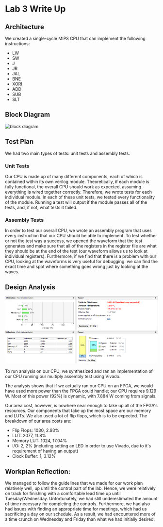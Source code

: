 # Lab 3 Write Up

## Architecture
We created a single-cycle MIPS CPU that can implement the following instructions:

* LW
* SW
* J
* JR
* JAL
* BNE
* XORI
* ADD
* SUB
* SLT


## Block Diagram
![block diagram](blockDiagram.png)


## Test Plan
We had two main types of tests: unit tests and assembly tests.

### Unit Tests
Our CPU is made up of many different components, each of which is contained within its own verilog module. Theoretically, if each module is fully functional, the overall CPU should work as expected, assuming everything is wired together correctly. Therefore, we wrote tests for each individual module. In each of these unit tests, we tested every functionality of the module. Running a test will output if the module passes all of the tests, and, if not, what tests it failed.

### Assembly Tests
In order to test our overall CPU, we wrote an assembly program that uses every instruction that our CPU should be able to implement. To test whether or not the test was a success, we opened the waveform that the test generates and make sure that all of the registers in the register file are what they should be at the end of the test (our waveform allows us to look at individual registers). Furthermore, if we find that there is a problem with our CPU, looking at the waveforms is very useful for debugging: we can find the exact time and spot where something goes wrong just by looking at the waves.

## Design Analysis

![analysis1](analysis1.png)
![analysis2](analysis2.png)

To run analysis on our CPU, we synthesized and ran an implementation of our CPU running our multiply assembly test using Vivado.

The analysis shows that if we actually ran our CPU on an FPGA, we would have used more power than the FPGA could handle; our CPU requires 9.129 W. Most of this power (92%) is dynamic, with 7.884 W coming from signals.

Our area cost, however, is nowhere near enough to take up all of the FPGA's resources. Our components that take up the most space are our memory and LUTs. We also used a lot of flip flops, which is to be expected. The breakdown of our area costs are:

- Flip Flops: 1030, 2.93%
- LUT: 2077, 11.8%
- Memory LUT: 1024, 17.04%
- I/O: 2, 2% (including setting an LED in order to use Vivado, due to it's requirement of having an output)
- Clock Buffer: 1, 3.12%

## Workplan Reflection:

We managed to follow the guidelines that we made for our work plan relatively well, up until the control part of the lab. Hence, we were relatively on track for finishing with a comfortable lead time up until Tuesday/Wednesday. Unfortunately, we had still underestimated the amount of time necessary for completing the controls. Furthermore, we had also had issues with finding an appropriate time for meetings, which had us sacrificing a day on our schedule. As a result, we had encountered more of a time crunch on Wednesday and Friday than what we had initially desired.
